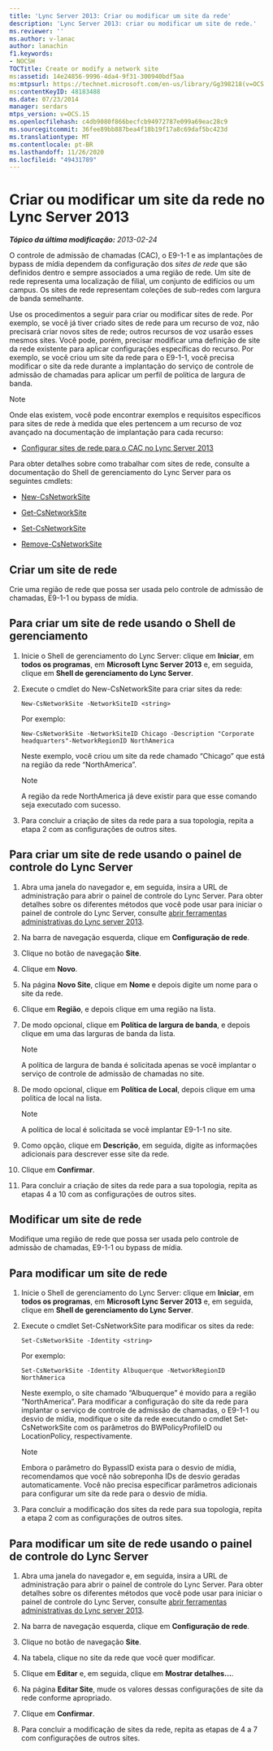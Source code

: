 ```yaml
---
title: 'Lync Server 2013: Criar ou modificar um site da rede'
description: 'Lync Server 2013: criar ou modificar um site de rede.'
ms.reviewer: ''
ms.author: v-lanac
author: lanachin
f1.keywords:
- NOCSH
TOCTitle: Create or modify a network site
ms:assetid: 14e24856-9996-4da4-9f31-300940bdf5aa
ms:mtpsurl: https://technet.microsoft.com/en-us/library/Gg398218(v=OCS.15)
ms:contentKeyID: 48183488
ms.date: 07/23/2014
manager: serdars
mtps_version: v=OCS.15
ms.openlocfilehash: c4db9080f866becfcb94972787e099a69eac28c9
ms.sourcegitcommit: 36fee89bb887bea4f18b19f17a8c69daf5bc423d
ms.translationtype: MT
ms.contentlocale: pt-BR
ms.lasthandoff: 11/26/2020
ms.locfileid: "49431789"
---
```

# <a name="create-or-modify-a-network-site-in-lync-server-2013"></a>Criar ou modificar um site da rede no Lync Server 2013

<div data-xmlns="http://www.w3.org/1999/xhtml">

<div class="topic" data-xmlns="http://www.w3.org/1999/xhtml" data-msxsl="urn:schemas-microsoft-com:xslt" data-cs="https://msdn.microsoft.com/">

<div data-asp="https://msdn2.microsoft.com/asp">



</div>

<div id="mainSection">

<div id="mainBody">

<span> </span>

_**Tópico da última modificação:** 2013-02-24_

O controle de admissão de chamadas (CAC), o E9-1-1 e as implantações de bypass de mídia dependem da configuração dos *sites de rede* que são definidos dentro e sempre associados a uma região de rede. Um site de rede representa uma localização de filial, um conjunto de edifícios ou um campus. Os sites de rede representam coleções de sub-redes com largura de banda semelhante.

Use os procedimentos a seguir para criar ou modificar sites de rede. Por exemplo, se você já tiver criado sites de rede para um recurso de voz, não precisará criar novos sites de rede; outros recursos de voz usarão esses mesmos sites. Você pode, porém, precisar modificar uma definição de site da rede existente para aplicar configurações específicas do recurso. Por exemplo, se você criou um site da rede para o E9-1-1, você precisa modificar o site da rede durante a implantação do serviço de controle de admissão de chamadas para aplicar um perfil de política de largura de banda.

<div>


> [!NOTE]  
> Onde elas existem, você pode encontrar exemplos e requisitos específicos para sites de rede à medida que eles pertencem a um recurso de voz avançado na documentação de implantação para cada recurso: 
> <UL>
> <LI>
> <P><A href="lync-server-2013-configure-network-sites-for-cac.md">Configurar sites de rede para o CAC no Lync Server 2013</A></P></LI></UL>



</div>

Para obter detalhes sobre como trabalhar com sites de rede, consulte a documentação do Shell de gerenciamento do Lync Server para os seguintes cmdlets:

  - [New-CsNetworkSite](https://docs.microsoft.com/powershell/module/skype/New-CsNetworkSite)

  - [Get-CsNetworkSite](https://docs.microsoft.com/powershell/module/skype/Get-CsNetworkSite)

  - [Set-CsNetworkSite](https://docs.microsoft.com/powershell/module/skype/Set-CsNetworkSite)

  - [Remove-CsNetworkSite](https://docs.microsoft.com/powershell/module/skype/Remove-CsNetworkSite)

<div>

## <a name="create-a-network-site"></a>Criar um site de rede

Crie uma região de rede que possa ser usada pelo controle de admissão de chamadas, E9-1-1 ou bypass de mídia.

<div>

## <a name="to-create-a-network-site-by-using-management-shell"></a>Para criar um site de rede usando o Shell de gerenciamento

1.  Inicie o Shell de gerenciamento do Lync Server: clique em **Iniciar**, em **todos os programas**, em **Microsoft Lync Server 2013** e, em seguida, clique em **Shell de gerenciamento do Lync Server**.

2.  Execute o cmdlet do New-CsNetworkSite para criar sites da rede:
    
        New-CsNetworkSite -NetworkSiteID <string>
    
    Por exemplo:
    
        New-CsNetworkSite -NetworkSiteID Chicago -Description "Corporate headquarters"-NetworkRegionID NorthAmerica
    
    Neste exemplo, você criou um site da rede chamado “Chicago” que está na região da rede “NorthAmerica”.
    
    <div>
    

    > [!NOTE]  
    > A região da rede NorthAmerica já deve existir para que esse comando seja executado com sucesso.

    
    </div>

3.  Para concluir a criação de sites da rede para a sua topologia, repita a etapa 2 com as configurações de outros sites.

</div>

<div>

## <a name="to-create-a-network-site-by-using-lync-server-control-panel"></a>Para criar um site de rede usando o painel de controle do Lync Server

1.  Abra uma janela do navegador e, em seguida, insira a URL de administração para abrir o painel de controle do Lync Server. Para obter detalhes sobre os diferentes métodos que você pode usar para iniciar o painel de controle do Lync Server, consulte [abrir ferramentas administrativas do Lync server 2013](lync-server-2013-open-lync-server-administrative-tools.md).

2.  Na barra de navegação esquerda, clique em **Configuração de rede**.

3.  Clique no botão de navegação **Site**.

4.  Clique em **Novo**.

5.  Na página **Novo Site**, clique em **Nome** e depois digite um nome para o site da rede.

6.  Clique em **Região**, e depois clique em uma região na lista.

7.  De modo opcional, clique em **Política de largura de banda**, e depois clique em uma das larguras de banda da lista.
    
    <div>
    

    > [!NOTE]  
    > A política de largura de banda é solicitada apenas se você implantar o serviço de controle de admissão de chamadas no site.

    
    </div>

8.  De modo opcional, clique em **Política de Local**, depois clique em uma política de local na lista.
    
    <div>
    

    > [!NOTE]  
    > A política de local é solicitada se você implantar E9-1-1 no site.

    
    </div>

9.  Como opção, clique em **Descrição**, em seguida, digite as informações adicionais para descrever esse site da rede.

10. Clique em **Confirmar**.

11. Para concluir a criação de sites da rede para a sua topologia, repita as etapas 4 a 10 com as configurações de outros sites.

</div>

</div>

<div>

## <a name="modify-a-network-site"></a>Modificar um site de rede

Modifique uma região de rede que possa ser usada pelo controle de admissão de chamadas, E9-1-1 ou bypass de mídia.

<div>

## <a name="to-modify-a-network-site"></a>Para modificar um site de rede

1.  Inicie o Shell de gerenciamento do Lync Server: clique em **Iniciar**, em **todos os programas**, em **Microsoft Lync Server 2013** e, em seguida, clique em **Shell de gerenciamento do Lync Server**.

2.  Execute o cmdlet Set-CsNetworkSite para modificar os sites da rede:
    
        Set-CsNetworkSite -Identity <string>
    
    Por exemplo:
    
        Set-CsNetworkSite -Identity Albuquerque -NetworkRegionID NorthAmerica
    
    Neste exemplo, o site chamado “Albuquerque” é movido para a região “NorthAmerica”. Para modificar a configuração do site da rede para implantar o serviço de controle de admissão de chamadas, o E9-1-1 ou desvio de mídia, modifique o site da rede executando o cmdlet Set-CsNetworkSite com os parâmetros do BWPolicyProfileID ou LocationPolicy, respectivamente.
    
    <div>
    

    > [!NOTE]  
    > Embora o parâmetro do BypassID exista para o desvio de mídia, recomendamos que você não sobreponha IDs de desvio geradas automaticamente. Você não precisa especificar parâmetros adicionais para configurar um site da rede para o desvio de mídia.

    
    </div>

3.  Para concluir a modificação dos sites da rede para sua topologia, repita a etapa 2 com as configurações de outros sites.

</div>

<div>

## <a name="to-modify-a-network-site-by-using-lync-server-control-panel"></a>Para modificar um site de rede usando o painel de controle do Lync Server

1.  Abra uma janela do navegador e, em seguida, insira a URL de administração para abrir o painel de controle do Lync Server. Para obter detalhes sobre os diferentes métodos que você pode usar para iniciar o painel de controle do Lync Server, consulte [abrir ferramentas administrativas do Lync server 2013](lync-server-2013-open-lync-server-administrative-tools.md).

2.  Na barra de navegação esquerda, clique em **Configuração de rede**.

3.  Clique no botão de navegação **Site**.

4.  Na tabela, clique no site da rede que você quer modificar.

5.  Clique em **Editar** e, em seguida, clique em **Mostrar detalhes…**.

6.  Na página **Editar Site**, mude os valores dessas configurações de site da rede conforme apropriado.

7.  Clique em **Confirmar**.

8.  Para concluir a modificação de sites da rede, repita as etapas de 4 a 7 com configurações de outros sites.

</div>

</div>

</div>

<span> </span>

</div>

</div>

</div>


